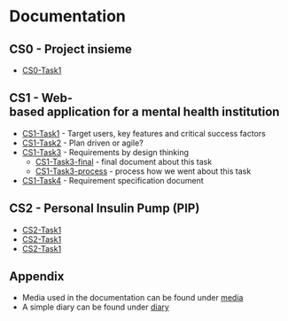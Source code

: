 # Documentation 
## CS0 - Project insieme
  * [CS0-Task1](CS0/CS0-Task1.md)
  
## CS1 - Web-based application for a mental health institution 
  * [CS1-Task1](CS1/Task1/CS1-Task1.md) - Target users, key features and critical success factors 
  * [CS1-Task2](CS1/Task2/CS1-Task2.md) - Plan driven or agile? 
  * [CS1-Task3](CS1/Task3/CS1-Task3.md) - Requirements by design thinking 
    * [CS1-Task3-final](CS1/Task3/CS1-Task3-final.md) - final document about this task 
    * [CS1-Task3-process](CS1/Task3/CS1-Task3-process.md) - process how we went about this task 
  * [CS1-Task4](CS1/Task4/CS1-Task4-RSD.doc) - Requirement specification document  
 
## CS2 - Personal Insulin Pump (PIP)
  * [CS2-Task1](CS2/Task1/CS2-Task1.md)
  * [CS2-Task1](CS2/Task1/CS2-Task1.md)
  * [CS2-Task1](CS2/Task1/CS2-Task1.md)
  
## Appendix 
  * Media used in the documentation can be found under [media](media)
  * A simple diary can be found under [diary](diary.md)
